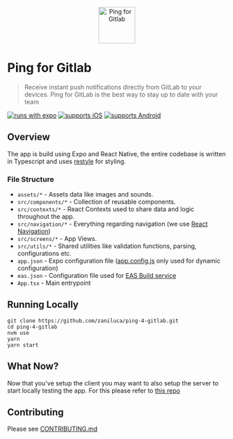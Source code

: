 <p align="center">
 <img src="https://user-images.githubusercontent.com/59318963/187087277-524b1e3b-b7cf-406c-8ed9-500a18c23867.png" alt="Ping for Gitlab" width="84" height="84"> 
</p>

# Ping for Gitlab

> Receive instant push notifications directly from GitLab to your devices. Ping for GitLab is the best way to stay up to date with your team

[![runs with expo](https://img.shields.io/badge/Runs%20with%20Expo-4630EB.svg?style=flat-square&logo=EXPO&labelColor=f3f3f3&logoColor=000)](https://github.com/expo/expo)
[![supports iOS](https://img.shields.io/badge/iOS-4630EB.svg?style=flat-square&logo=APPLE&labelColor=999999&logoColor=fff)](https://apps.apple.com/it/app/ping-for-gitlab/id1620904531)
[![supports Android](https://img.shields.io/badge/Android-4630EB.svg?style=flat-square&logo=ANDROID&labelColor=A4C639&logoColor=fff)](https://play.google.com/store/apps/details?id=com.zaniluca.ping4gitlab)

## Overview

The app is build using Expo and React Native, the entire codebase is written in Typescript and uses [restyle](https://github.com/Shopify/restyle) for styling.

### File Structure

- `assets/*` - Assets data like images and sounds.
- `src/components/*` - Collection of reusable components.
- `src/contexts/*` - React Contexts used to share data and logic throughout the app.
- `src/navigation/*` - Everything regarding navigation (we use [React Navigation](https://reactnavigation.org/))
- `src/screens/*` - App Views.
- `src/utils/*` - Shared utilities like validation functions, parsing, configurations etc.
- `app.json` - Expo configuration file ([app.config.js](app.config.js) only used for dynamic configuration)
- `eas.json` - Configuration file used for [EAS Build service](https://docs.expo.dev/build/introduction/)
- `App.tsx` - Main entrypoint

## Running Locally

```
git clone https://github.com/zaniluca/ping-4-gitlab.git
cd ping-4-gitlab
nvm use
yarn
yarn start
```

## What Now?

Now that you've setup the client you may want to also setup the server to start locally testing the app. For this please refer to [this repo](https://github.com/zaniluca/api-ping-4-gitlab)

## Contributing

Please see [CONTRIBUTING.md](CONTRIBUTING.md)
